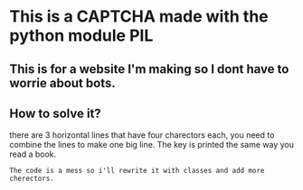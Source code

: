 # This is a CAPTCHA made with the python module PIL

## This is for a website I'm making so I dont have to worrie about bots.


## How to solve it?



there are 3 horizontal lines that have four charectors each, you need to combine the lines to make one big line.  The key is printed the same way you read a book.

```
The code is a mess so i'll rewrite it with classes and add more cherectors.
```
